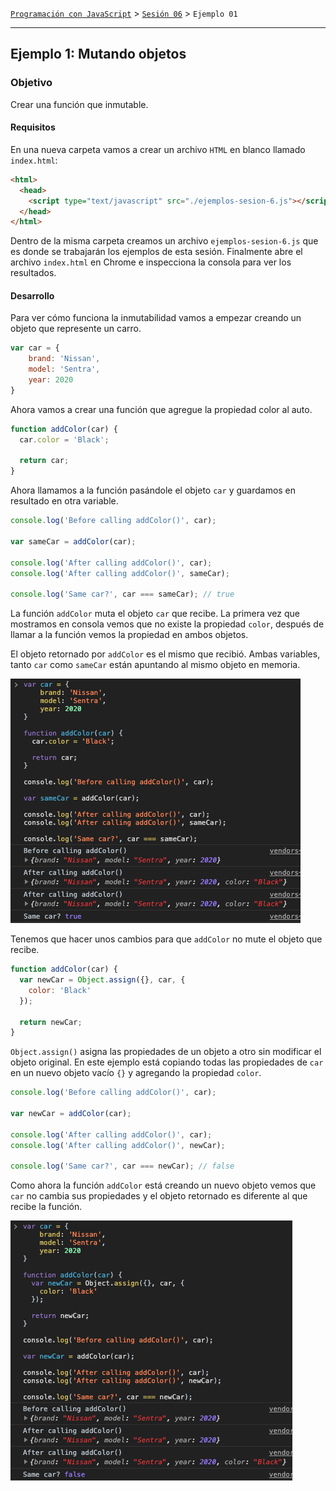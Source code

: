 [`Programación con JavaScript`](../../Readme.md) > [`Sesión 06`](../Readme.md) > `Ejemplo 01`

---

## Ejemplo 1: Mutando objetos

### Objetivo

Crear una función que inmutable.

#### Requisitos

En una nueva carpeta vamos a crear un archivo `HTML` en blanco llamado `index.html`:

```html
<html>
  <head>
    <script type="text/javascript" src="./ejemplos-sesion-6.js"></script>
  </head>
</html>
```

Dentro de la misma carpeta creamos un archivo `ejemplos-sesion-6.js` que es donde se trabajarán los ejemplos de esta sesión. Finalmente abre el archivo `index.html` en Chrome e inspecciona la consola para ver los resultados.


#### Desarrollo

Para ver cómo funciona la inmutabilidad vamos a empezar creando un objeto que represente un carro.

```javascript
var car = {
	brand: 'Nissan',
	model: 'Sentra',
	year: 2020
}
```

Ahora vamos a crear una función que agregue la propiedad color al auto.

```javascript
function addColor(car) {
  car.color = 'Black';

  return car;
}
```

Ahora llamamos a la función pasándole el objeto `car` y guardamos en resultado en otra variable.

```javascript
console.log('Before calling addColor()', car);

var sameCar = addColor(car);

console.log('After calling addColor()', car);
console.log('After calling addColor()', sameCar);

console.log('Same car?', car === sameCar); // true
```

La función `addColor` muta el objeto `car` que recibe. La primera vez que mostramos en consola vemos que no existe la propiedad `color`, después de llamar a la función vemos la propiedad en ambos objetos.

El objeto retornado por `addColor` es el mismo que recibió. Ambas variables, tanto `car` como `sameCar` están apuntando al mismo objeto en memoria.

![Mutable](./assets/mutable.png)

Tenemos que hacer unos cambios para que `addColor` no mute el objeto que recibe.

```javascript
function addColor(car) {
  var newCar = Object.assign({}, car, {
    color: 'Black'
  });

  return newCar;
}
```

`Object.assign()` asigna las propiedades de un objeto a otro sin modificar el objeto original. En este ejemplo está copiando todas las propiedades de `car` en un nuevo objeto vacío `{}` y agregando la propiedad `color`.

```javascript
console.log('Before calling addColor()', car);

var newCar = addColor(car);

console.log('After calling addColor()', car);
console.log('After calling addColor()', newCar);

console.log('Same car?', car === newCar); // false
```

Como ahora la función `addColor` está creando un nuevo objeto vemos que `car` no cambia sus propiedades y el objeto retornado es diferente al que recibe la función.

![Immutable](./assets/immutable.png)
